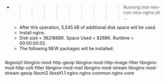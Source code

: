 * >>>>>>>>> Running inst-min-con-xtra-nginx.sh ...
  * After this operation, 5,545 kB of additional disk space will be used.
  * Install nginx.
  * Disk size = 3621868K. Space Used = 8268K. Runtime = 00:00:00:02.
  * The following NEW packages will be installed:
  ```bash
libgeoip1 libnginx-mod-http-geoip libnginx-mod-http-image-filter libnginx-mod-http-xslt-filter libnginx-mod-mail
libnginx-mod-stream libnginx-mod-stream-geoip libxml2 libxslt1.1 nginx
nginx-common nginx-core
  ```
